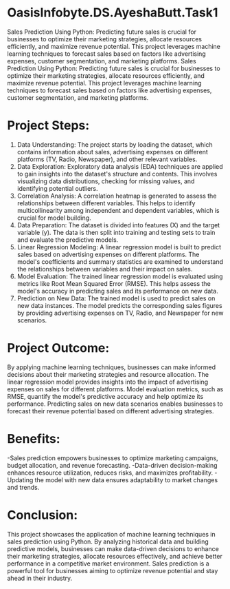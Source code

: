 # OasisInfobyte.DS.AyeshaButt.Task1
Sales Prediction Using Python: Predicting future sales is crucial for businesses to optimize their marketing strategies, allocate resources efficiently, and maximize revenue potential. This project leverages machine learning techniques to forecast sales based on factors like advertising expenses, customer segmentation, and marketing platforms.
Sales Prediction Using Python:
Predicting future sales is crucial for businesses to optimize their marketing strategies, allocate resources efficiently, and maximize revenue potential. This project leverages machine learning techniques to forecast sales based on factors like advertising expenses, customer segmentation, and marketing platforms.

# Project Steps:
1) Data Understanding: The project starts by loading the dataset, which contains information about sales, advertising expenses on different platforms (TV, Radio, Newspaper), and other relevant variables.
2) Data Exploration: Exploratory data analysis (EDA) techniques are applied to gain insights into the dataset's structure and contents. This involves visualizing data distributions, checking for missing values, and identifying potential outliers.
3) Correlation Analysis: A correlation heatmap is generated to assess the relationships between different variables. This helps to identify multicollinearity among independent and dependent variables, which is crucial for model building.
4) Data Preparation: The dataset is divided into features (X) and the target variable (y). The data is then split into training and testing sets to train and evaluate the predictive models.
5) Linear Regression Modeling: A linear regression model is built to predict sales based on advertising expenses on different platforms. The model's coefficients and summary statistics are examined to understand the relationships between variables and their impact on sales.
6) Model Evaluation: The trained linear regression model is evaluated using metrics like Root Mean Squared Error (RMSE). This helps assess the model's accuracy in predicting sales and its performance on new data.
7) Prediction on New Data: The trained model is used to predict sales on new data instances. The model predicts the corresponding sales figures by providing advertising expenses on TV, Radio, and Newspaper for new scenarios.

# Project Outcome:
By applying machine learning techniques, businesses can make informed decisions about their marketing strategies and resource allocation.
The linear regression model provides insights into the impact of advertising expenses on sales for different platforms.
Model evaluation metrics, such as RMSE, quantify the model's predictive accuracy and help optimize its performance.
Predicting sales on new data scenarios enables businesses to forecast their revenue potential based on different advertising strategies.

# Benefits:
-Sales prediction empowers businesses to optimize marketing campaigns, budget allocation, and revenue forecasting.
-Data-driven decision-making enhances resource utilization, reduces risks, and maximizes profitability.
-Updating the model with new data ensures adaptability to market changes and trends.

# Conclusion:
This project showcases the application of machine learning techniques in sales prediction using Python. By analyzing historical data and building predictive models, businesses can make data-driven decisions to enhance their marketing strategies, allocate resources effectively, and achieve better performance in a competitive market environment. Sales prediction is a powerful tool for businesses aiming to optimize revenue potential and stay ahead in their industry.
